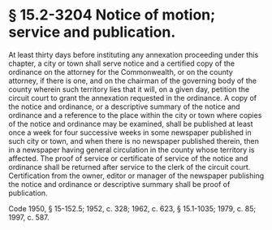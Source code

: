 # § 15.2-3204 Notice of motion; service and publication.

<p>At least thirty days before instituting any annexation proceeding under this chapter, a city or town shall serve notice and a certified copy of the ordinance on the attorney for the Commonwealth, or on the county attorney, if there is one, and on the chairman of the governing body of the county wherein such territory lies that it will, on a given day, petition the circuit court to grant the annexation requested in the ordinance. A copy of the notice and ordinance, or a descriptive summary of the notice and ordinance and a reference to the place within the city or town where copies of the notice and ordinance may be examined, shall be published at least once a week for four successive weeks in some newspaper published in such city or town, and when there is no newspaper published therein, then in a newspaper having general circulation in the county whose territory is affected. The proof of service or certificate of service of the notice and ordinance shall be returned after service to the clerk of the circuit court. Certification from the owner, editor or manager of the newspaper publishing the notice and ordinance or descriptive summary shall be proof of publication.</p><p>Code 1950, § 15-152.5; 1952, c. 328; 1962, c. 623, § 15.1-1035; 1979, c. 85; 1997, c. 587.</p>